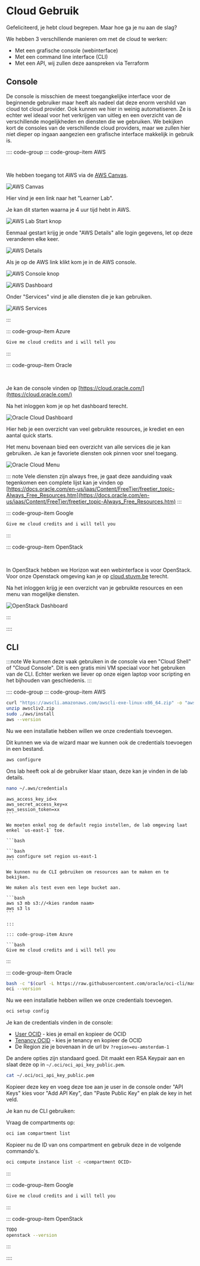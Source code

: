 # Cloud Gebruik

Gefeliciteerd, je hebt cloud begrepen. Maar hoe ga je nu aan de slag?

We hebben 3 verschillende manieren om met de cloud te werken:

-   Met een grafische console (webinterface)
-   Met een command line interface (CLI)
-   Met een API, wij zullen deze aanspreken via Terraform

## Console

De console is misschien de meest toegangkelijke interface voor de beginnende gebruiker maar heeft als nadeel dat deze enorm vershild van cloud tot cloud provider. Ook kunnen we hier in weinig automatiseren. Ze is echter wel ideaal voor het verkrijgen van uitleg en een overzicht van de verschillende mogelijkheden en diensten die we gebruiken. We bekijken kort de consoles van de verschillende cloud providers, maar we zullen hier niet dieper op ingaan aangezien een grafische interface makkelijk in gebruik is.

:::: code-group
::: code-group-item AWS

<br/>

We hebben toegang tot AWS via de [AWS Canvas](https://awsacademy.instructure.com/).

![AWS Canvas](./aws-canvas.png)

Hier vind je een link naar het "Learner Lab".

Je kan dit starten waarna je 4 uur tijd hebt in AWS.

![AWS Lab Start knop](./aws-labstart.png)

Eenmaal gestart krijg je onde "AWS Details" alle login gegevens, let op deze veranderen elke keer.

![AWS Details](./aws-details.png)

Als je op de AWS link klikt kom je in de AWS console.

![AWS Console knop](./aws-dash-button.png)

![AWS Dashboard](./aws-dash.png)

Onder "Services" vind je alle diensten die je kan gebruiken.

![AWS Services](./aws-menu.png)

:::

::: code-group-item Azure

```bash
Give me cloud credits and i will tell you
```

:::

::: code-group-item Oracle

<br/>

Je kan de console vinden op [https://cloud.oracle.com/](https://cloud.oracle.com/)

Na het inloggen kom je op het dashboard terecht.

![Oracle Cloud Dashboard](./oracle-dash.png)

Hier heb je een overzicht van veel gebruikte resources, je krediet en een aantal quick starts.

Het menu bovenaan bied een overzicht van alle services die je kan gebruiken. Je kan je favoriete diensten ook pinnen voor snel toegang.

![Oracle Cloud Menu](./oracle-menu.png)

::: note
Vele diensten zijn always free, je gaat deze aanduiding vaak tegenkomen een complete lijst kan je vinden op [https://docs.oracle.com/en-us/iaas/Content/FreeTier/freetier_topic-Always_Free_Resources.htm](https://docs.oracle.com/en-us/iaas/Content/FreeTier/freetier_topic-Always_Free_Resources.htm)
:::

::: code-group-item Google

```bash
Give me cloud credits and i will tell you
```

:::

::: code-group-item OpenStack

<br/>

In OpenStack hebben we Horizon wat een webinterface is voor OpenStack. Voor onze Openstack omgeving kan je op [cloud.stuvm.be](http://cloud.stuvm.be/) terecht.

Na het inloggen krijg je een overzicht van je gebruikte resources en een menu van mogelijke diensten.

![OpenStack Dashboard](./openstack-dash.png)

:::

::::

## CLI

:::note
We kunnen deze vaak gebruiken in de console via een "Cloud Shell" of "Cloud Console". Dit is een gratis mini VM speciaal voor het gebruiken van de CLI. Echter werken we liever op onze eigen laptop voor scripting en het bijhouden van geschiedenis.
:::

:::: code-group
::: code-group-item AWS

```bash
curl "https://awscli.amazonaws.com/awscli-exe-linux-x86_64.zip" -o "awscliv2.zip"
unzip awscliv2.zip
sudo ./aws/install
aws --version
```

Nu we een installatie hebben willen we onze credentials toevoegen.

Dit kunnen we via de wizard maar we kunnen ook de credentials toevoegen in een bestand.

```bash
aws configure
```

Ons lab heeft ook al de gebruiker klaar staan, deze kan je vinden in de lab details.

```bash
nano ~/.aws/credentials
```

````
aws_access_key_id=x
aws_secret_access_key=x
aws_session_token=xx
```

We moeten enkel nog de default regio instellen, de lab omgeving laat enkel `us-east-1` toe.

```bash

```bash
aws configure set region us-east-1
```

We kunnen nu de CLI gebruiken om resources aan te maken en te bekijken.

We maken als test even een lege bucket aan.

```bash
aws s3 mb s3://<kies random naam>
aws s3 ls
```

:::

::: code-group-item Azure

```bash
Give me cloud credits and i will tell you
````

:::

::: code-group-item Oracle

```bash
bash -c "$(curl -L https://raw.githubusercontent.com/oracle/oci-cli/master/scripts/install/install.sh)"
oci --version
```

Nu we een installatie hebben willen we onze credentials toevoegen.

```bash
oci setup config
```

Je kan de credentials vinden in de console:

-   [User OCID](https://cloud.oracle.com/identity/users/) - kies je email en kopieer de OCID
-   [Tenancy OCID](https://cloud.oracle.com/tenancy) - kies je tenancy en kopieer de OCID
-   De Region zie je bovenaan in de url bv `?region=eu-amsterdam-1`

De andere opties zijn standaard goed. Dit maakt een RSA Keypair aan en slaat deze op in `~/.oci/oci_api_key_public.pem`.

```bash
cat ~/.oci/oci_api_key_public.pem
```

Kopieer deze key en voeg deze toe aan je user in de console onder "API Keys" kies voor "Add API Key", dan "Paste Public Key" en plak de key in het veld.

Je kan nu de CLI gebruiken:

Vraag de compartments op:

```bash
oci iam compartment list
```

Kopieer nu de ID van ons compartment en gebruik deze in de volgende commando's.

```bash
oci compute instance list -c <compartment OCID>
```

:::

::: code-group-item Google

```bash
Give me cloud credits and i will tell you
```

:::

::: code-group-item OpenStack

```bash
TODO
openstack --version
```

:::

::::

